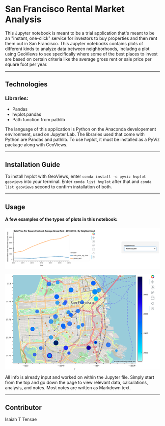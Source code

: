 # San Francisco Rental Market Analysis

This Jupyter notebook is meant to be a trial application that's meant to be an "instant, one-click" service for investors to buy properties and then rent them out in San Francisco. This Jupyter notebooks contains plots of different kinds to analyze data between neighborhoods, includng a plot using GeoViews to see specifically where some of the best places to invest are based on certain criteria like the average gross rent or sale price per square foot per year.

---

## Technologies

### Libraries:
* Pandas
* hvplot.pandas
* Path function from pathlib

The language of this application is Python on the Anaconda developement environment, used on Jupyter Lab. The libraries used that come with Python are Pandas and pathlib. To use hvplot, it must be installed as a PyViz package along with GeoViews.

---

## Installation Guide

To install hvplot with GeoViews, enter `conda install -c pyviz hvplot geoviews` into your terminal.
Enter `conda list hvplot` after that and `conda list geoviews` second to confirm installation of both.

---

## Usage

#### A few examples of the types of plots in this notebook:

![A screenshot depicts the resulting plot.](Starter_Code/Images/pricing-info-by-neighborhood.png)

![A screenshot depicts the resulting plot.](Starter_Code/Images/6-4-geoviews-plot.png)


All info is already input and worked on within the Jupyter file. Simply start from the top and go down the page to view relevant data, calculations, analysis, and notes. Most notes are written as Markdown text.

---

## Contributor

Isaiah T Tensae